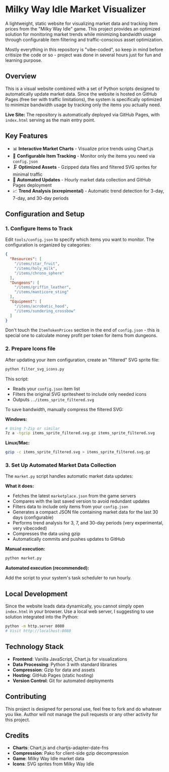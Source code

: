 # Milky Way Idle Market Visualizer

A lightweight, static website for visualizing market data and tracking item prices from the "Milky Way Idle" game. This project provides an optimized solution for monitoring market trends while minimizing bandwidth usage through configurable item filtering and traffic-conscious asset optimization.

Mostly everything in this repository is "vibe-coded", so keep in mind before critisize the code or so - project was done in several hours just for fun and learning purpose.

## Overview

This is a visual website combined with a set of Python scripts designed to automatically update market data. Since the website is hosted on GitHub Pages (free tier with traffic limitations), the system is specifically optimized to minimize bandwidth usage by tracking only the items you actually need.

**Live Site:** The repository is automatically deployed via GitHub Pages, with `index.html` serving as the main entry point.

## Key Features

- 📊 **Interactive Market Charts** - Visualize price trends using Chart.js
- 🎯 **Configurable Item Tracking** - Monitor only the items you need via `config.json`
- 🗜️ **Optimized Assets** - Gzipped data files and filtered SVG sprites for minimal traffic
- 🤖 **Automated Updates** - Hourly market data collection and GitHub Pages deployment
- 📈 **Trend Analysis (exrepimental)** - Automatic trend detection for 3-day, 7-day, and 30-day periods

## Configuration and Setup

### 1. Configure Items to Track

Edit `tools/config.json` to specify which items you want to monitor. The configuration is organized by categories:

```json
{
  "Resources": [
    "/items/star_fruit",
    "/items/holy_milk",
    "/items/chrono_sphere"
  ],
  "Dungeons": [
    "/items/griffin_leather",
    "/items/manticore_sting"
  ],
  "Equipment": [
    "/items/acrobatic_hood",
    "/items/sundering_crossbow"
  ]
}
```

Don't touch the `ItemTokenPrices` section in the end of `config.json` - this is special one to calculate money profit per token for items from dungeons.

### 2. Prepare Icons file

After updating your item configuration, create an "filtered" SVG sprite file:

```bash
python filter_svg_icons.py
```

This script:
- Reads your `config.json` item list
- Filters the original SVG spritesheet to include only needed icons
- Outputs `../items_sprite_filtered.svg`

To save bandwidth, manually compress the filtered SVG:

**Windows:**
```bash
# Using 7-Zip or similar
7z a -tgzip items_sprite_filtered.svg.gz items_sprite_filtered.svg
```

**Linux/Mac:**
```bash
gzip -c items_sprite_filtered.svg > items_sprite_filtered.svg.gz
```

### 3. Set Up Automated Market Data Collection

The `market.py` script handles automatic market data updates:

**What it does:**
- Fetches the latest `marketplace.json` from the game servers
- Compares with the last saved version to avoid redundant updates
- Filters data to include only items from your `config.json`
- Generates a compact JSON file containing market data for the last 30 days (configurable)
- Performs trend analysis for 3, 7, and 30-day periods (very experimental, very vibecoded)
- Compresses the data using gzip
- Automatically commits and pushes updates to GitHub

**Manual execution:**
```bash
python market.py
```

**Automated execution (recommended):**

Add the script to your system's task scheduler to run hourly.

## Local Development

Since the website loads data dynamically, you cannot simply open `index.html` in your browser. Use a local web server, I suggesting to use solution integrated into the Python:

```bash
python -m http.server 8080
# Visit http://localhost:8080
```

## Technology Stack

- **Frontend**: Vanilla JavaScript, Chart.js for visualizations
- **Data Processing**: Python 3 with standard libraries
- **Compression**: Gzip for data and assets
- **Hosting**: GitHub Pages (static hosting)
- **Version Control**: Git for automated deployments

## Contributing

This project is designed for personal use, feel free to fork and do whatever you like. Author will not manage the pull requests or any other activity for this project.

## Credits

- **Charts**: Chart.js and chartjs-adapter-date-fns
- **Compression**: Pako for client-side gzip decompression
- **Game**: Milky Way Idle market data
- **Icons**: SVG sprites from Milky Way Idle
